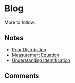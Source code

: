 # Blog

More to follow.

## Notes

* [Prior Distribution](/doc/prior.pdf)
* [Measurement Equation](/doc/measurement.pdf)
* [Understanding Identification](/doc/identification.pdf)

## Comments
